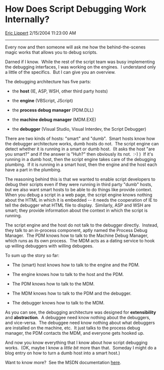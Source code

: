 # How Does Script Debugging Work Internally?

[Eric Lippert](https://social.msdn.microsoft.com/profile/Eric%20Lippert) 2/15/2004 11:23:00 AM

-----

Every now and then someone will ask me how the behind-the-scenes magic works that allows you to debug scripts. 

Darned if I know.  While the rest of the script team was busy implementing the debugging interfaces, I was working on the engines.  I understand only a little of the specifics.  But I can give you an overview. 

The debugging architecture has five parts: 

  - the **host** (IE, ASP, WSH, other third party hosts)

  - the **engine** (VBScript, JScript)

  - the **process debug manager** (PDM.DLL)

  - the **machine debug manager** (MDM.EXE)

  - the **debugger** (Visual Studio, Visual Interdev, the Script Debugger) 

There are two kinds of hosts: "smart" and "dumb".  Smart hosts know how the debugger architecture works, dumb hosts do not.  The script engine can detect whether it is running in a smart or dumb host.  (It asks the host "are you smart?" and if the answer is "Huh?" then obviously its not.  :-) )  If it's running in a dumb host, then the script engine takes care of the debugging plumbing.  If it is running in a smart host, then the engine and the host each have a part in the plumbing.  

The reasoning behind this is that we wanted to enable script developers to debug their scripts even if they were running in third party "dumb" hosts, but we also want smart hosts to be able to do things like provide context.  When you debug a script in a web page, the script engine knows nothing about the HTML in which it is embedded -- it needs the cooperation of IE to tell the debugger what HTML file to display.  Similarly, ASP and WSH are smart; they provide information about the context in which the script is running. 

The script engine and the host do not talk to the debugger directly.  Instead, they talk to an in-process component, aptly named the Process Debug Manager.  The PDM knows how to talk to the Machine Debug Manager, which runs as its own process.  The MDM acts as a dating service to hook up willing debuggers with willing debugees. 

To sum up the story so far: 

  - The (smart) host knows how to talk to the engine and the PDM. 

  - The engine knows how to talk to the host and the PDM. 

  - The PDM knows how to talk to the MDM.

  - The MDM knows how to talk to the PDM and the debugger.

  - The debugger knows how to talk to the MDM. 

As you can see, the debugging architecture was designed for **extensibility** and **abstraction**.  A debuggee need know nothing about the debuggers, and vice-versa.  The debuggee need know nothing about what debuggers are installed on the machine, etc.  It just talks to the process debug manager, the PDM contacts the MDM, and everyone gets hooked up. 

And now you know everything that I know about how script debugging works.  (OK, maybe I know a *little bit* more than that.  Someday I might do a blog entry on how to turn a dumb host into a smart host.)

Want to know more?  See the MSDN documentation [here](http://msdn.microsoft.com/library/default.asp?url=/library/en-us/script56/html/conactivescriptdebuggingoverview.asp).

